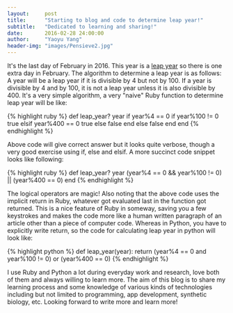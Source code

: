 ```yaml
---
layout:     post
title:      "Starting to blog and code to determine leap year!"
subtitle:   "Dedicated to learning and sharing!"
date:       2016-02-28 24:00:00
author:     "Yaoyu Yang"
header-img: "images/Pensieve2.jpg"
---
```


<p>It's the last day of February in 2016. This year is a <a href="https://en.wikipedia.org/wiki/Leap_year">leap year</a> so there is one extra day in February. The algorithm to determine a leap year is as follows: A year will be a leap year if it is divisible by 4 but not by 100. If a year is divisible by 4 and by 100, it is not a leap year unless it is also divisible by 400. It's a very simple algorithm, a very "naive" Ruby function to determine leap year will be like:</p>

{% highlight ruby %}
def leap_year? year
  if year%4 == 0
    if year%100 != 0
      true
    elsif year%400 == 0
      true
    else
      false
    end
  else
    false
  end
end
{% endhighlight %}

<p>Above code will give correct answer but it looks quite verbose, though a very good exercise using if, else and elsif. A more succinct code snippet looks like following:</p>

{% highlight ruby %}
def leap_year? year
  (year%4 == 0 && year%100 != 0) || (year%400 == 0)
end
{% endhighlight %}

<p>The logical operators are magic! Also noting that the above code uses the  implicit return in Ruby, whatever got evaluated last in the function got returned. This is a nice feature of Ruby in someway, saving you a few keystrokes and makes the code more like a human written paragraph of an article other than a piece of computer code. Whereas in Python, you have to explicitly write return, so the code for calculating leap year in python will look like:</p>

{% highlight python %}
def leap_year(year):
  return (year%4 == 0 and year%100 != 0) or (year%400 == 0)
{% endhighlight %}

<p>I use Ruby and Python a lot during everyday work and research, love both of them and always willing to learn more. The aim of this blog is to share my learning process and some knowledge of various kinds of technologies including but not limited to programming, app development, synthetic biology, etc. Looking forward to write more and learn more!</p>
